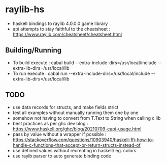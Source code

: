 # raylib-hs
- haskell bindings to raylib 4.0.0.0 game library
- api attempts to stay faithful to the cheatsheet : https://www.raylib.com/cheatsheet/cheatsheet.html

## Building/Running
- To build execute : cabal build --extra-include-dirs=/usr/local/include --extra-lib-dirs=/usr/local/lib
- To run execute : cabal run <example> --extra-include-dirs=/usr/local/include --extra-lib-dirs=/usr/local/lib

## TODO
- use data records for structs, and make fields strict
- test all examples without manually running them one by one
- somehow not having to convert from T.Text to String when calling c lib
- best practices as per ghc dev blog : https://www.haskell.org/ghc/blog/20210709-capi-usage.html
- pass by value without a wrapper if possible : https://stackoverflow.com/questions/10903940/haskell-ffi-how-to-handle-c-functions-that-accept-or-return-structs-instead-of
- use defined values without recreating in haskell/ eg. colors
- use rayib parser to auto generate binding code
